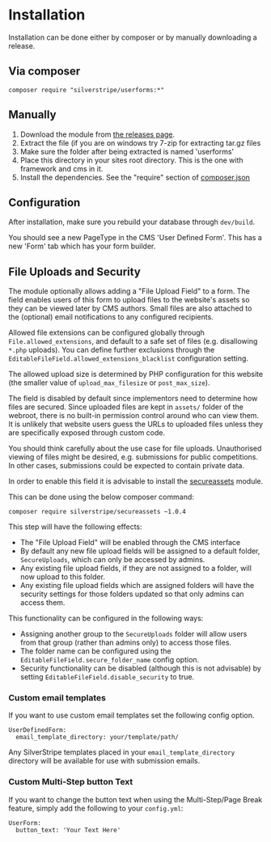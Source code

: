 # Installation

Installation can be done either by composer or by manually downloading a release.

## Via composer

`composer require "silverstripe/userforms:*"`

## Manually

 1.  Download the module from [the releases page](https://github.com/silverstripe/silverstripe-userforms/releases).
 2.  Extract the file (if you are on windows try 7-zip for extracting tar.gz files
 3.  Make sure the folder after being extracted is named 'userforms' 
 4.  Place this directory in your sites root directory. This is the one with framework and cms in it.
 5.  Install the dependencies. See the "require" section of [composer.json](https://github.com/silverstripe/silverstripe-userforms/blob/master/composer.json)

## Configuration

After installation, make sure you rebuild your database through `dev/build`.

You should see a new PageType in the CMS 'User Defined Form'. This has a new 'Form' tab which has your form builder.

## File Uploads and Security

The module optionally allows adding a "File Upload Field" to a form.
The field enables users of this form to upload files to the website's assets
so they can be viewed later by CMS authors. Small files
are also attached to the (optional) email notifications
to any configured recipients.

Allowed file extensions can be configured globally through `File.allowed_extensions`,
and default to a safe set of files (e.g. disallowing `*.php` uploads).
You can define further exclusions through the `EditableFileField.allowed_extensions_blacklist`
configuration setting.

The allowed upload size is determined by PHP configuration
for this website (the smaller value of `upload_max_filesize` or `post_max_size`).

The field is disabled by default since implementors need to determine how files are secured.
Since uploaded files are kept in `assets/` folder of the webroot, there is no built-in
permission control around who can view them. It is unlikely
that website users guess the URLs to uploaded files unless
they are specifically exposed through custom code.

You should think carefully about the use case for file uploads.
Unauthorised viewing of files might be desired, e.g. submissions for public competitions. 
In other cases, submissions could be expected to contain private data.

In order to enable this field it is advisable to install the
[secureassets](http://addons.silverstripe.org/add-ons/silverstripe/secureassets) module.

This can be done using the below composer command:

```
composer require silverstripe/secureassets ~1.0.4
```

This step will have the following effects:

 * The "File Upload Field" will be enabled through the CMS interface
 * By default any new file upload fields will be assigned to a default folder, `SecureUploads`,
   which can only be accessed by admins.
 * Any existing file upload fields, if they are not assigned to a folder, will now upload
   to this folder.
 * Any existing file upload fields which are assigned folders will have the security settings
   for those folders updated so that only admins can access them.

This functionality can be configured in the following ways:

 * Assigning another group to the `SecureUploads` folder will allow users from that group
   (rather than admins only) to access those files.
 * The folder name can be configured using the `EditableFileField.secure_folder_name` config option.
 * Security functionality can be disabled (although this is not advisable) by setting
   `EditableFileField.disable_security` to true.


### Custom email templates

If you want to use custom email templates set the following config option.

````
UserDefinedForm:
  email_template_directory: your/template/path/
````

Any SilverStripe templates placed in your `email_template_directory` directory will be available for use with submission emails.

### Custom Multi-Step button Text

If you want to change the button text when using the Multi-Step/Page Break feature, simply add the following to your `config.yml`:

````
UserForm:
  button_text: 'Your Text Here'
````
